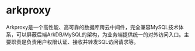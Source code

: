# arkproxy
Arkproxy是一个高性能、高可靠的数据库跨云中间件，完全兼容MySQL技术体系，可以屏蔽后端ArkDB/MySQL的架构，为业务端提供统一的对外访问入口。主要职责是负责用户权限认证、接收并转发SQL访问请求等。
